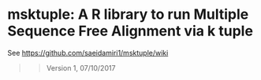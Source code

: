 # msktuple: A R library to run Multiple Sequence Free Alignment via k tuple

See https://github.com/saeidamiri1/msktuple/wiki

>> Version 1, 07/10/2017
